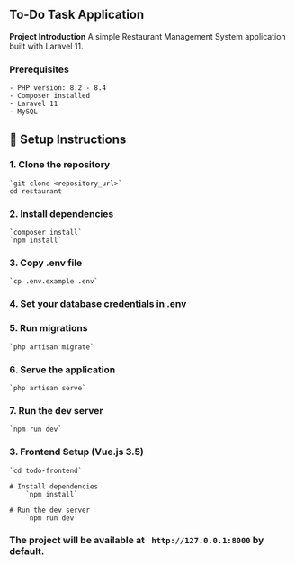 ## To-Do Task Application


**Project Introduction**
A simple Restaurant Management System application built with Laravel 11.

### **Prerequisites**
	- PHP version: 8.2 - 8.4
	- Composer installed
	- Laravel 11
    - MySQL

## 🚀 Setup Instructions

### 1. Clone the repository
    `git clone <repository_url>`
    cd restaurant

### 2. Install dependencies
    `composer install`
    `npm install`

### 3. Copy .env file
    `cp .env.example .env`

### 4. Set your database credentials in .env

### 5. Run migrations
    `php artisan migrate`

### 6. Serve the application
    `php artisan serve`

### 7. Run the dev server
    `npm run dev`


### 3. Frontend Setup (Vue.js 3.5)

    `cd todo-frontend`

    # Install dependencies
        `npm install`

    # Run the dev server
        `npm run dev`

### The project will be available at `  http://127.0.0.1:8000 ` by default.

    